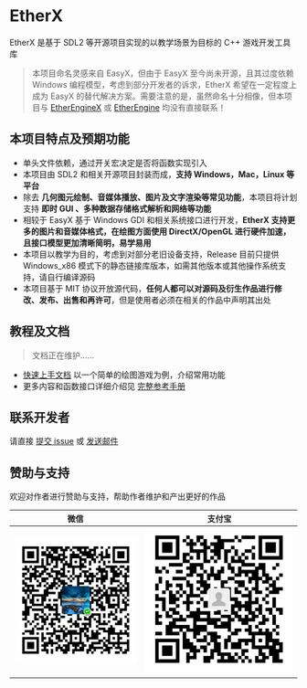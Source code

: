 # EtherX

EtherX 是基于 SDL2 等开源项目实现的以教学场景为目标的 C++ 游戏开发工具库

> 本项目命名灵感来自 EasyX，但由于 EasyX 至今尚未开源，且其过度依赖 Windows 编程模型，考虑到部分开发者的诉求，EtherX 希望在一定程度上成为 EasyX 的替代解决方案。需要注意的是，虽然命名十分相像，但本项目与 [EtherEngineX](https://github.com/EtherProject/EtherEngineX) 或 [EtherEngine](https://github.com/EtherProject/EtherEngine) 均没有直接联系！ 

## 本项目特点及预期功能

+ 单头文件依赖，通过开关宏决定是否将函数实现引入
+ 本项目由 SDL2 和相关开源项目封装而成，**支持 Windows，Mac，Linux 等平台**
+ 除去 **几何图元绘制、音媒体播放、图片及文字渲染等常见功能**，本项目将计划支持 **即时 GUI 、多种数据存储格式解析和网络等功能**
+ 相较于 EasyX 基于 Windows GDI 和相关系统接口进行开发，**EtherX 支持更多的图片和音媒体格式，在绘图方面使用 DirectX/OpenGL 进行硬件加速，且接口模型更加清晰简明，易学易用**
+ 本项目以教学为目的，考虑到对部分老旧设备支持，Release 目前只提供 Windows_x86 模式下的静态链接库版本，如需其他版本或其他操作系统支持，请自行编译源码
+ 本项目基于 MIT 协议开放源代码，**任何人都可以对源码及衍生作品进行修改、发布、出售和再许可**，但是使用者必须在相关的作品中声明其出处

## 教程及文档

> 文档正在维护……

+ [快速上手文档](docs/quick-start.md) 以一个简单的绘图游戏为例，介绍常用功能
+ 更多内容和函数接口详细介绍见 [完整参考手册](docs/README.md)

## 联系开发者

请直接 [提交 issue](https://github.com/VoidmatrixHeathcliff/EtherX/issues) 或 [发送邮件](Voidmatrix@qq.com)

## 赞助与支持

欢迎对作者进行赞助与支持，帮助作者维护和产出更好的作品

|                           微信                           |                            支付宝                             |
|:--------------------------------------------------------:|:-------------------------------------------------------------:|
| ![微信收款码](docs/support/wx_qrcode.jpg) | ![支付宝收款码](docs/support/zfb_qrcode.jpg) |